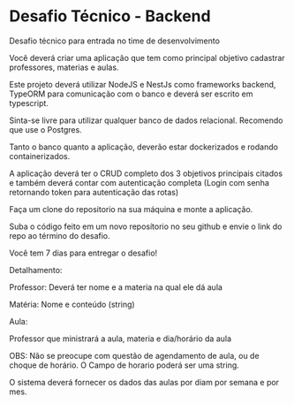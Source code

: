 # Desafio Técnico - Backend
Desafio técnico para entrada no time de desenvolvimento

Você deverá criar uma aplicação que tem como principal objetivo cadastrar professores, materias e aulas.

Este projeto deverá utilizar NodeJS e NestJs como frameworks backend, TypeORM para comunicação com o banco e deverá ser escrito em typescript.

Sinta-se livre para utilizar qualquer banco de dados relacional. Recomendo que use o Postgres.

Tanto o banco quanto a aplicação, deverão estar dockerizados e rodando containerizados.

A aplicação deverá ter o CRUD completo dos 3 objetivos principais citados e também deverá contar com autenticação completa (Login com senha retornando token para autenticação das rotas)

Faça um clone do repositorio na sua máquina e monte a aplicação.

Suba o código feito em um novo reposítorio no seu github e envie o link do repo  ao término do desafio.

Você tem 7 dias para entregar o desafio!


Detalhamento:

Professor: 
 Deverá ter nome e a materia na qual ele dá aula
 
 Matéria:
 Nome e conteúdo (string)

Aula:

Professor que ministrará a aula, materia e dia/horário da aula

 OBS: Não se preocupe com questão de agendamento de aula, ou de choque de horário. O Campo de horario poderá ser uma string. 
 
O sistema deverá fornecer os dados das aulas por diam por semana e por mes. 
